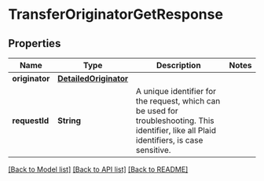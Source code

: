# TransferOriginatorGetResponse

## Properties
Name | Type | Description | Notes
------------ | ------------- | ------------- | -------------
**originator** | [**DetailedOriginator**](DetailedOriginator.md) |  | 
**requestId** | **String** | A unique identifier for the request, which can be used for troubleshooting. This identifier, like all Plaid identifiers, is case sensitive. | 

[[Back to Model list]](../README.md#documentation-for-models) [[Back to API list]](../README.md#documentation-for-api-endpoints) [[Back to README]](../README.md)


